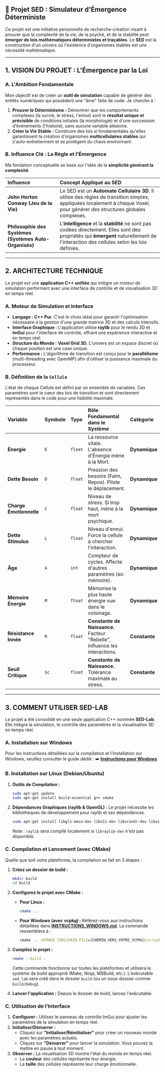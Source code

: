 ## 🔬 Projet SED : Simulateur d'Émergence Déterministe

Ce projet est une initiative personnelle de recherche-création visant à prouver que la complexité de la vie, de la psyché, et de la stabilité peut **émerger de lois mathématiques déterministes et traçables**. Le **SED** est la construction d'un univers où l'existence d'organismes stables est une nécessité mathématique.

---

## 1. VISION DU PROJET : L'Émergence par la Loi

### A. L'Ambition Fondamentale

Mon objectif est de créer un **outil de simulation** capable de générer des entités numériques qui possèdent une "âme" faite de code. Je cherche à :

1.  **Prouver le Déterminisme :** Démontrer que les comportements complexes (la survie, le stress, l'ennui) sont le **résultat unique et prévisible** de conditions initiales (la morphologie) et d'une succession d'événements (l'histoire), sans aucune variable aléatoire.
2.  **Créer la Vie Stable :** Construire des lois si fondamentales qu'elles garantissent la création d'organismes **multicellulaires stables** qui s'auto-entretiennent et se protègent du chaos environnant.

### B. Influence Clé : La Règle et l'Émergence

Ma fondation conceptuelle se base sur l'idée de la **simplicité générant la complexité**.

| Influence | Concept Appliqué au SED |
| :--- | :--- |
| **John Horton Conway (Jeu de la Vie)** | Le SED est un **Automate Cellulaire 3D**. Il utilise des règles de transition simples, appliquées localement à chaque Voxel, pour générer des structures globales complexes. |
| **Philosophie des Systèmes (Systèmes Auto-Organisés)** | L'**intelligence** et la **stabilité** ne sont pas codées directement. Elles sont des propriétés qui **émergent** naturellement de l'interaction des cellules selon les lois définies. |

---

## 2. ARCHITECTURE TECHNIQUE

Le projet est une **application C++ unifiée** qui intègre un moteur de simulation performant avec une interface de contrôle et de visualisation 3D en temps réel.

### A. Moteur de Simulation et Interface

*   **Langage :** **C++ Pur.** C'est le choix idéal pour garantir l'optimisation nécessaire à la gestion d'une grande matrice 3D et des calculs intensifs.
*   **Interface Graphique :** L'application utilise **raylib** pour le rendu 3D et **ImGui** pour l'interface de contrôle, offrant une expérience interactive et en temps réel.
*   **Structure du Monde :** **Voxel Grid 3D.** L'univers est un espace discret où chaque position est une case unique.
*   **Performance :** L'algorithme de transition est conçu pour le **parallélisme** (multi-threading avec OpenMP) afin d'utiliser la puissance maximale du processeur.

### B. Définition de la `Cellule`

L'état de chaque Cellule est défini par un ensemble de variables. Ces paramètres sont le cœur des lois de transition et sont directement représentés dans le code pour une lisibilité maximale.

| Variable | Symbole | Type | Rôle Fondamental dans le Système | Catégorie |
| :--- | :--- | :--- | :--- | :--- |
| **Énergie** | `E` | `float` | La ressource vitale. L'absence d'Énergie mène à la Mort. | **Dynamique** |
| **Dette Besoin** | `D` | `float` | Pression des besoins (Faim, Repos). Pilote le déplacement. | **Dynamique** |
| **Charge Émotionnelle** | `C` | `float` | Niveau de stress. Si trop haut, mène à la mort psychique. | **Dynamique** |
| **Dette Stimulus** | `L` | `float` | Niveau d'ennui. Force la cellule à chercher l'interaction. | **Dynamique** |
| **Âge** | `A` | `int` | Compteur de cycles. Affecte d'autres paramètres (ex: mémoire). | **Dynamique** |
| **Mémoire Énergie**| `M` | `float` | Mémorise la plus haute énergie vue dans le voisinage. | **Dynamique** |
| **Résistance Innée** | `R` | `float` | **Constante de Naissance.** Facteur "Rebelle", influence les interactions. | **Constante** |
| **Seuil Critique** | `Sc` | `float` | **Constante de Naissance.** Tolérance maximale au stress. | **Constante** |


---

## 3. COMMENT UTILISER SED-LAB

Le projet a été consolidé en une seule application C++ nommée **SED-Lab**. Elle intègre la simulation, le contrôle des paramètres et la visualisation 3D en temps réel.

### A. Installation sur Windows

Pour les instructions détaillées sur la compilation et l'installation sur Windows, veuillez consulter le guide dédié :
➡️ **[Instructions pour Windows](./INSTRUCTIONS_WINDOWS.md)**

### B. Installation sur Linux (Debian/Ubuntu)

1.  **Outils de Compilation :**
    ```bash
    sudo apt-get update
    sudo apt-get install build-essential g++ cmake
    ```

2.  **Dépendances Graphiques (raylib & OpenGL) :**
    Le projet nécessite les bibliothèques de développement pour raylib et ses dépendances.
    ```bash
    sudo apt-get install libgl1-mesa-dev libx11-dev libxrandr-dev libxinerama-dev libxcursor-dev libxi-dev
    ```
    Note : `raylib` sera compilé localement si `libraylib-dev` n'est pas disponible.

### C. Compilation et Lancement (avec CMake)

Quelle que soit votre plateforme, la compilation se fait en 3 étapes :

1.  **Créez un dossier de build :**
    ```bash
    mkdir build
    cd build
    ```

2.  **Configurez le projet avec CMake :**
    -   **Pour Linux :**
        ```bash
        cmake ..
        ```
    -   **Pour Windows (avec vcpkg) :** Référez-vous aux instructions détaillées dans **[INSTRUCTIONS_WINDOWS.md](./INSTRUCTIONS_WINDOWS.md)**. La commande ressemblera à :
        ```cmd
        cmake .. -DCMAKE_TOOLCHAIN_FILE=[CHEMIN_VERS_VOTRE_VCPKG]/scripts/buildsystems/vcpkg.cmake
        ```

3.  **Compilez le projet :**
    ```bash
    cmake --build .
    ```
    Cette commande fonctionne sur toutes les plateformes et utilisera le système de build approprié (Make, Ninja, MSBuild, etc.). L'exécutable `sed_lab` sera créé dans le dossier `build` (ou un sous-dossier comme `build/Debug`).

4.  **Lancer l'application :**
    Depuis le dossier de build, lancez l'exécutable.

### C. Utilisation de l'Interface

1.  **Configurer :** Utilisez le panneau de contrôle ImGui pour ajuster les paramètres de la simulation en temps réel.
2.  **Initialiser/Démarrer :**
    - Cliquez sur **"Initialiser/Réinitialiser"** pour créer un nouveau monde avec les paramètres actuels.
    - Cliquez sur **"Démarrer"** pour lancer la simulation. Vous pouvez la mettre en pause à tout moment.
3.  **Observer :** La visualisation 3D montre l'état du monde en temps réel.
    - La **couleur** des cellules représente leur énergie.
    - La **taille** des cellules représente leur charge émotionnelle.